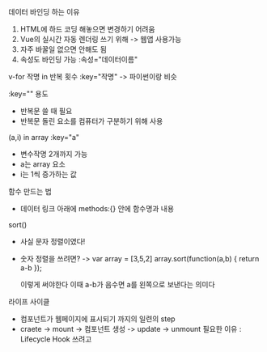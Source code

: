 데이터 바인딩 하는 이유
1. HTML에 하드 코딩 해놓으면 변경하기 어려움
2. Vue의 실시간 자동 렌더링 쓰기 위해 -> 웹앱 사용가능
3. 자주 바꿀일 없으면 안해도 됨
4. 속성도 바인딩 가능 :속성="데이터이름"


v-for
작명 in 반복 횟수 :key="작명"
-> 파이썬이랑 비슷

:key="" 용도
- 반복문 쓸 때 필요
- 반복문 돌린 요소를 컴퓨터가 구분하기 위해 사용

(a,i) in array :key="a"
- 변수작명 2개까지 가능
- a는 array 요소
- i는 1씩 증가하는 값


함수 만드는 법
- 데이터 링크 아래에 methods:{}
안에 함수명과 내용

sort()
- 사실 문자 정렬이였다!
- 숫자 정렬을 쓰려면?
->  var array = [3,5,2]
    array.sort(function(a,b) {
        return a-b
    });

    이렇게 써야한다 이때 a-b가 음수면 a를 왼쪽으로 보낸다는 의미다


라이프 사이클
- 컴포넌트가 웹페이지에 표시되기 까지의 일련의 step
- craete -> mount -> 컴포넌트 생성 -> update -> unmount
  필요한 이유 : Lifecycle Hook 쓰려고